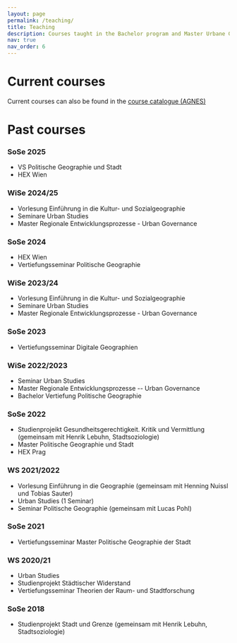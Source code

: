 ```yaml
---
layout: page
permalink: /teaching/
title: Teaching
description: Courses taught in the Bachelor program and Master Urbane Geographien, Department of Geography, Humboldt-University zu Berlin
nav: true
nav_order: 6
---
```


# Current courses

Current courses can also be found in the [course catalogue (AGNES)](https://agnes.hu-berlin.de/lupo/rds?state=verpublish&status=init&vmfile=no&moduleCall=webInfo&publishConfFile=webInfoPerson&publishSubDir=personal&keep=y&purge=y&personal.pid=24969&expand=Veranstaltungen#Veranstaltungen)

# Past courses

### SoSe 2025
- VS Politische Geographie und Stadt
- HEX Wien

### WiSe 2024/25
- Vorlesung Einführung in die Kultur- und Sozialgeographie 
- Seminare Urban Studies
- Master Regionale Entwicklungsprozesse - Urban Governance

### SoSe 2024

- HEX Wien
- Vertiefungsseminar Politische Geographie 
	
### WiSe 2023/24 
- Vorlesung Einführung in die Kultur- und Sozialgeographie 
- Seminare Urban Studies
- Master Regionale Entwicklungsprozesse - Urban Governance


### SoSe 2023

- Vertiefungsseminar Digitale Geographien

### WiSe 2022/2023
* Seminar Urban Studies
* Master Regionale Entwicklungsprozesse -- Urban Governance
* Bachelor Vertiefung Politische Geographie

### SoSe 2022

* Studienprojeikt Gesundheitsgerechtigkeit. Kritik und Vermittlung (gemeinsam mit Henrik Lebuhn, Stadtsoziologie)
* Master Politische Geographie und Stadt
* HEX Prag


### WS 2021/2022
* Vorlesung Einführung in die Geographie (gemeinsam mit Henning Nuissl und Tobias Sauter)
* Urban Studies (1 Seminar)
* Seminar Politische Geographie (gemeinsam mit Lucas Pohl)

### SoSe 2021
* Vertiefungsseminar Master Politische Geographie der Stadt

### WS 2020/21
* Urban Studies
* Studienprojekt Städtischer Widerstand
* Vertiefungsseminar Theorien der Raum- und Stadtforschung

### SoSe 2018
* Studienprojekt Stadt und Grenze (gemeinsam mit Henrik Lebuhn, Stadtsoziologie)

